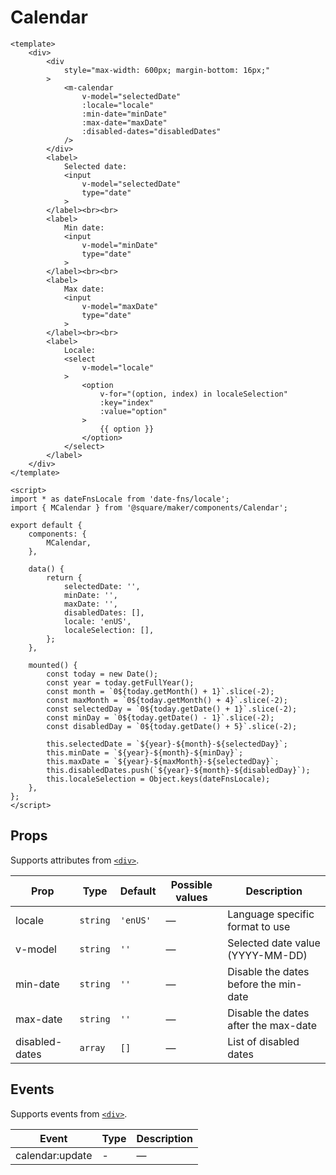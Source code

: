 # Calendar

```vue
<template>
	<div>
		<div
			style="max-width: 600px; margin-bottom: 16px;"
		>
			<m-calendar
				v-model="selectedDate"
				:locale="locale"
				:min-date="minDate"
				:max-date="maxDate"
				:disabled-dates="disabledDates"
			/>
		</div>
		<label>
			Selected date:
			<input
				v-model="selectedDate"
				type="date"
			>
		</label><br><br>
		<label>
			Min date:
			<input
				v-model="minDate"
				type="date"
			>
		</label><br><br>
		<label>
			Max date:
			<input
				v-model="maxDate"
				type="date"
			>
		</label><br><br>
		<label>
			Locale:
			<select
				v-model="locale"
			>
				<option
					v-for="(option, index) in localeSelection"
					:key="index"
					:value="option"
				>
					{{ option }}
				</option>
			</select>
		</label>
	</div>
</template>

<script>
import * as dateFnsLocale from 'date-fns/locale';
import { MCalendar } from '@square/maker/components/Calendar';

export default {
	components: {
		MCalendar,
	},

	data() {
		return {
			selectedDate: '',
			minDate: '',
			maxDate: '',
			disabledDates: [],
			locale: 'enUS',
			localeSelection: [],
		};
	},

	mounted() {
		const today = new Date();
		const year = today.getFullYear();
		const month = `0${today.getMonth() + 1}`.slice(-2);
		const maxMonth = `0${today.getMonth() + 4}`.slice(-2);
		const selectedDay = `0${today.getDate() + 1}`.slice(-2);
		const minDay = `0${today.getDate() - 1}`.slice(-2);
		const disabledDay = `0${today.getDate() + 5}`.slice(-2);

		this.selectedDate = `${year}-${month}-${selectedDay}`;
		this.minDate = `${year}-${month}-${minDay}`;
		this.maxDate = `${year}-${maxMonth}-${selectedDay}`;
		this.disabledDates.push(`${year}-${month}-${disabledDay}`);
		this.localeSelection = Object.keys(dateFnsLocale);
	},
};
</script>
```

<!-- api-tables:start -->
## Props

Supports attributes from [`<div>`](https://developer.mozilla.org/en-US/docs/Web/HTML/Element/div).

| Prop           | Type     | Default  | Possible values | Description                           |
| -------------- | -------- | -------- | --------------- | ------------------------------------- |
| locale         | `string` | `'enUS'` | —               | Language specific format to use       |
| v-model        | `string` | `''`     | —               | Selected date value (YYYY-MM-DD)      |
| min-date       | `string` | `''`     | —               | Disable the dates before the min-date |
| max-date       | `string` | `''`     | —               | Disable the dates after the max-date  |
| disabled-dates | `array`  | `[]`     | —               | List of disabled dates                |


## Events

Supports events from [`<div>`](https://developer.mozilla.org/en-US/docs/Web/HTML/Element/div).

| Event           | Type | Description |
| --------------- | ---- | ----------- |
| calendar:update | -    | —           |
<!-- api-tables:end -->
